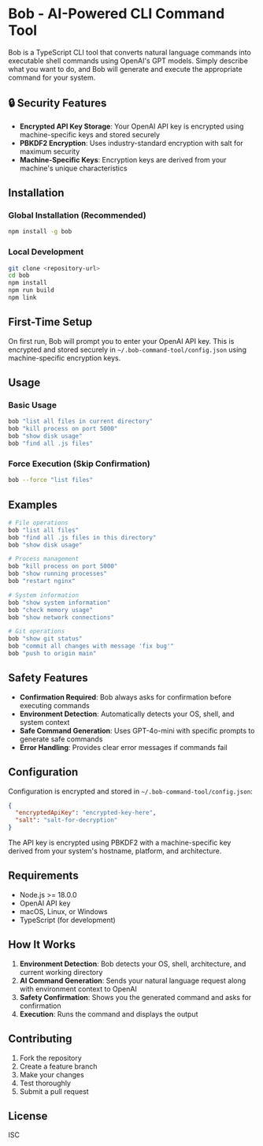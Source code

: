 # Bob - AI-Powered CLI Command Tool

Bob is a TypeScript CLI tool that converts natural language commands into executable shell commands using OpenAI's GPT models. Simply describe what you want to do, and Bob will generate and execute the appropriate command for your system.

## 🔒 Security Features

- **Encrypted API Key Storage**: Your OpenAI API key is encrypted using machine-specific keys and stored securely
- **PBKDF2 Encryption**: Uses industry-standard encryption with salt for maximum security
- **Machine-Specific Keys**: Encryption keys are derived from your machine's unique characteristics

## Installation

### Global Installation (Recommended)

```bash
npm install -g bob
```

### Local Development

```bash
git clone <repository-url>
cd bob
npm install
npm run build
npm link
```

## First-Time Setup

On first run, Bob will prompt you to enter your OpenAI API key. This is encrypted and stored securely in `~/.bob-command-tool/config.json` using machine-specific encryption keys.

## Usage

### Basic Usage

```bash
bob "list all files in current directory"
bob "kill process on port 5000"
bob "show disk usage"
bob "find all .js files"
```

### Force Execution (Skip Confirmation)

```bash
bob --force "list files"
```

## Examples

```bash
# File operations
bob "list all files"
bob "find all .js files in this directory"
bob "show disk usage"

# Process management
bob "kill process on port 5000"
bob "show running processes"
bob "restart nginx"

# System information
bob "show system information"
bob "check memory usage"
bob "show network connections"

# Git operations
bob "show git status"
bob "commit all changes with message 'fix bug'"
bob "push to origin main"
```

## Safety Features

- **Confirmation Required**: Bob always asks for confirmation before executing commands
- **Environment Detection**: Automatically detects your OS, shell, and system context
- **Safe Command Generation**: Uses GPT-4o-mini with specific prompts to generate safe commands
- **Error Handling**: Provides clear error messages if commands fail

## Configuration

Configuration is encrypted and stored in `~/.bob-command-tool/config.json`:

```json
{
  "encryptedApiKey": "encrypted-key-here",
  "salt": "salt-for-decryption"
}
```

The API key is encrypted using PBKDF2 with a machine-specific key derived from your system's hostname, platform, and architecture.

## Requirements

- Node.js >= 18.0.0
- OpenAI API key
- macOS, Linux, or Windows
- TypeScript (for development)

## How It Works

1. **Environment Detection**: Bob detects your OS, shell, architecture, and current working directory
2. **AI Command Generation**: Sends your natural language request along with environment context to OpenAI
3. **Safety Confirmation**: Shows you the generated command and asks for confirmation
4. **Execution**: Runs the command and displays the output

## Contributing

1. Fork the repository
2. Create a feature branch
3. Make your changes
4. Test thoroughly
5. Submit a pull request

## License

ISC
